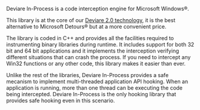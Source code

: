 Deviare In-Process is a code interception engine for Microsoft Windows®.

This library is at the core of our [Deviare 2.0 technology](http://www.nektra.com/products/deviare-api-hook-windows/), it is the best alternative to Microsoft Detours® but at a more convenient price.

The library is coded in C++ and provides all the facilities required to instrumenting binary libraries during runtime. It includes support for both 32 bit and 64 bit applications and it implements the interception verifying different situations that can crash the process. If you need to intercept any Win32 functions or any other code, this library makes it easier than ever.

Unlike the rest of the libraries, Deviare In-Process provides a safe mecanism to implement multi-threaded application API hooking. When an application is running, more than one thread can be executing the code being intercepted. Deviare In-Process is the only hooking library that provides safe hooking even in this scenario.
